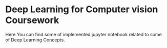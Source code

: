 # Deep Learning for Computer vision Coursework
Here You can find some of implemented jupyter notebook related to some of Deep Learning Concepts.
